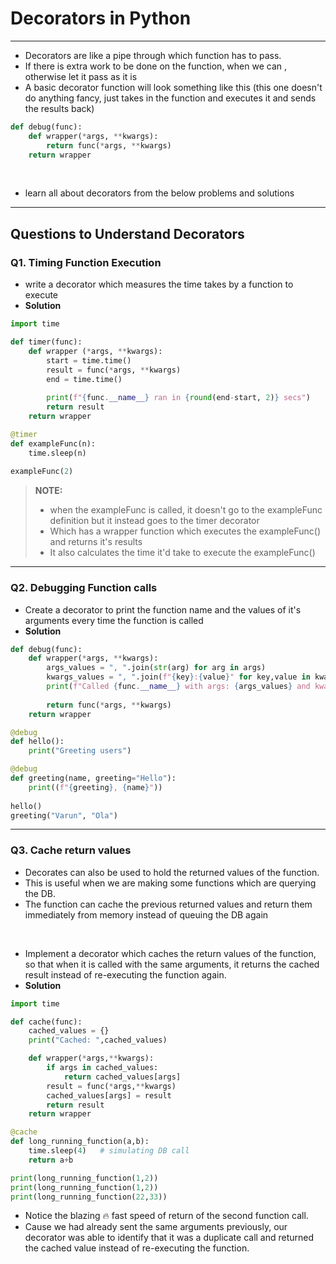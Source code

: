 # Decorators in Python 

---

- Decorators are like a pipe through which function has to pass. 
- If there is extra work to be done on the function, when we can , otherwise let it pass as it is
- A basic decorator function will look something like this (this one doesn't do anything fancy, just takes in the function and executes it and sends the results back)
```python 
def debug(func):
    def wrapper(*args, **kwargs):
        return func(*args, **kwargs)    
    return wrapper
```

<br>

- learn all about decorators from the below problems and solutions 

---

## Questions to Understand Decorators

### Q1. Timing Function Execution

- write a decorator which measures the time takes by a function to execute 
- **Solution**
```python
import time 

def timer(func):    
    def wrapper (*args, **kwargs):
        start = time.time()
        result = func(*args, **kwargs)
        end = time.time()
        
        print(f"{func.__name__} ran in {round(end-start, 2)} secs")
        return result
    return wrapper

@timer
def exampleFunc(n):
    time.sleep(n)
    
exampleFunc(2)
```
> **NOTE:**
>- when the exampleFunc is called, it doesn't go to the exampleFunc definition but it instead goes to the timer decorator 
>- Which has a wrapper function which executes the exampleFunc() and returns it's results
>- It also calculates the time it'd take to execute the exampleFunc()

---

### Q2. Debugging Function calls 

- Create a decorator to print the function name and the values of it's arguments every time the function is called 
- **Solution**
```python
def debug(func):
    def wrapper(*args, **kwargs):
        args_values = ", ".join(str(arg) for arg in args)
        kwargs_values = ", ".join(f"{key}:{value}" for key,value in kwargs.items())
        print(f"Called {func.__name__} with args: {args_values} and kwargs: {kwargs_values}")
        
        return func(*args, **kwargs)    
    return wrapper

@debug
def hello():
    print("Greeting users")

@debug
def greeting(name, greeting="Hello"):
    print((f"{greeting}, {name}"))
    
hello()
greeting("Varun", "Ola")
```

---

### Q3. Cache return values 

- Decorates can also be used to hold the returned values of the function.
- This is useful when we are making some functions which are querying the DB.
- The function can cache the previous returned values and return them immediately from memory instead of queuing the DB again

<br>

- Implement a decorator which caches the return values of the function, so that when it is called with the same arguments, it returns the cached result instead of re-executing the function again.
- **Solution**
```python
import time 

def cache(func):
    cached_values = {}
    print("Cached: ",cached_values)

    def wrapper(*args,**kwargs):
        if args in cached_values:
            return cached_values[args]
        result = func(*args,**kwargs)
        cached_values[args] = result
        return result
    return wrapper

@cache
def long_running_function(a,b):
    time.sleep(4)   # simulating DB call
    return a+b

print(long_running_function(1,2))
print(long_running_function(1,2))
print(long_running_function(22,33))
```
- Notice the blazing 🔥 fast speed of return of the second function call. 
- Cause we had already sent the same arguments previously, our decorator was able to identify that it was a duplicate call and returned the cached value instead of re-executing the function.